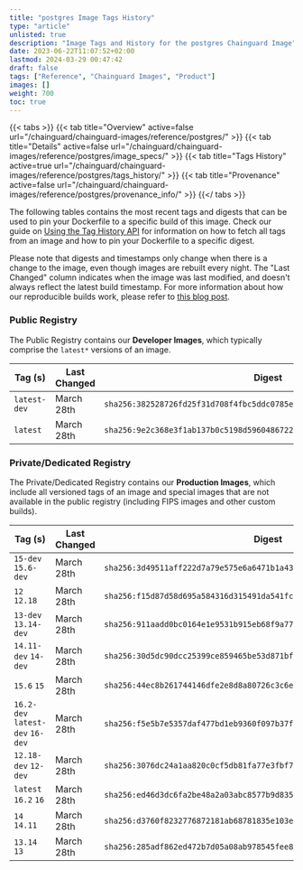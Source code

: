 ```yaml
---
title: "postgres Image Tags History"
type: "article"
unlisted: true
description: "Image Tags and History for the postgres Chainguard Image"
date: 2023-06-22T11:07:52+02:00
lastmod: 2024-03-29 00:47:42
draft: false
tags: ["Reference", "Chainguard Images", "Product"]
images: []
weight: 700
toc: true
---
```


{{< tabs >}}
{{< tab title="Overview" active=false url="/chainguard/chainguard-images/reference/postgres/" >}}
{{< tab title="Details" active=false url="/chainguard/chainguard-images/reference/postgres/image_specs/" >}}
{{< tab title="Tags History" active=true url="/chainguard/chainguard-images/reference/postgres/tags_history/" >}}
{{< tab title="Provenance" active=false url="/chainguard/chainguard-images/reference/postgres/provenance_info/" >}}
{{</ tabs >}}

The following tables contains the most recent tags and digests that can be used to pin your Dockerfile to a specific build of this image. Check our guide on [Using the Tag History API](/chainguard/chainguard-images/using-the-tag-history-api/) for information on how to fetch all tags from an image and how to pin your Dockerfile to a specific digest.

Please note that digests and timestamps only change when there is a change to the image, even though images are rebuilt every night. The "Last Changed" column indicates when the image was last modified, and doesn't always reflect the latest build timestamp. For more information about how our reproducible builds work, please refer to [this blog post](https://www.chainguard.dev/unchained/reproducing-chainguards-reproducible-image-builds).

### Public Registry
The Public Registry contains our **Developer Images**, which typically comprise the `latest*` versions of an image.

| Tag (s)       | Last Changed | Digest                                                                    |
|---------------|--------------|---------------------------------------------------------------------------|
|  `latest-dev` | March 28th   | `sha256:382528726fd25f31d708f4fbc5ddc0785e9a1ba4223c38bdfe2db459ca4bf6ac` |
|  `latest`     | March 28th   | `sha256:9e2c368e3f1ab137b0c5198d5960486722c8233311ca41dee175fdff72524e81` |


### Private/Dedicated Registry
The Private/Dedicated Registry contains our **Production Images**, which include all versioned tags of an image and special images that are not available in the public registry (including FIPS images and other custom builds).

| Tag (s)                           | Last Changed | Digest                                                                    |
|-----------------------------------|--------------|---------------------------------------------------------------------------|
|  `15-dev` `15.6-dev`              | March 28th   | `sha256:3d49511aff222d7a79e575e6a6471b1a43e7a8fd78eef5d3940ed8863edf8ea0` |
|  `12` `12.18`                     | March 28th   | `sha256:f15d87d58d695a584316d315491da541fc868f73e997f7ddc0274ab5af09f20f` |
|  `13-dev` `13.14-dev`             | March 28th   | `sha256:911aadd0bc0164e1e9531b915eb68f9a7756cccc6ddbf90f2fd65ead15ebd9fe` |
|  `14.11-dev` `14-dev`             | March 28th   | `sha256:30d5dc90dcc25399ce859465be53d871bf992a987492c8b7d0385b1d641921ab` |
|  `15.6` `15`                      | March 28th   | `sha256:44ec8b261744146dfe2e8d8a80726c3c6ea0d2225a5661d347083477da22bb4d` |
|  `16.2-dev` `latest-dev` `16-dev` | March 28th   | `sha256:f5e5b7e5357daf477bd1eb9360f097b37f1f28c6760954f9718eacc3bb6247f2` |
|  `12.18-dev` `12-dev`             | March 28th   | `sha256:3076dc24a1aa820c0cf5db81fa77e3fbf75464fe9b76cdf97b30405ea0762e3f` |
|  `latest` `16.2` `16`             | March 28th   | `sha256:ed46d3dc6fa2be48a2a03abc8577b9d83542dba582665fd389f28164e0a1a565` |
|  `14` `14.11`                     | March 28th   | `sha256:d3760f8232776872181ab68781835e103e2ac55d4fba838cfea877d25018b8ab` |
|  `13.14` `13`                     | March 28th   | `sha256:285adf862ed472b7d05a08ab978545fee89ad262b3163d194667cdad0816e499` |


